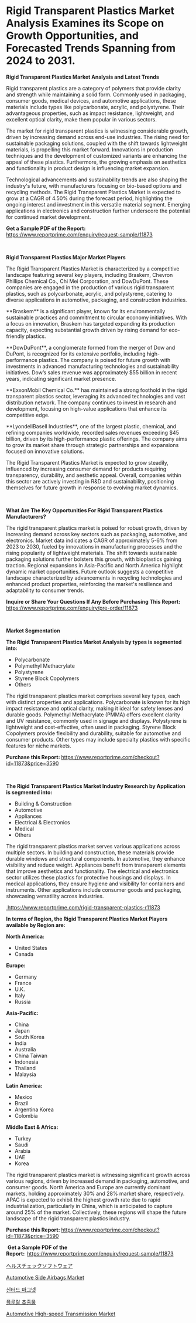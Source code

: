 <p><h1>Rigid Transparent Plastics Market Analysis Examines its Scope on Growth Opportunities, and Forecasted Trends Spanning from 2024 to 2031.</h1></p><p><strong>Rigid Transparent Plastics Market Analysis and Latest Trends</strong></p>
<p><p>Rigid transparent plastics are a category of polymers that provide clarity and strength while maintaining a solid form. Commonly used in packaging, consumer goods, medical devices, and automotive applications, these materials include types like polycarbonate, acrylic, and polystyrene. Their advantageous properties, such as impact resistance, lightweight, and excellent optical clarity, make them popular in various sectors.</p><p>The market for rigid transparent plastics is witnessing considerable growth, driven by increasing demand across end-use industries. The rising need for sustainable packaging solutions, coupled with the shift towards lightweight materials, is propelling this market forward. Innovations in production techniques and the development of customized variants are enhancing the appeal of these plastics. Furthermore, the growing emphasis on aesthetics and functionality in product design is influencing market expansion.</p><p>Technological advancements and sustainability trends are also shaping the industry's future, with manufacturers focusing on bio-based options and recycling methods. The Rigid Transparent Plastics Market is expected to grow at a CAGR of 4.50% during the forecast period, highlighting the ongoing interest and investment in this versatile material segment. Emerging applications in electronics and construction further underscore the potential for continued market development.</p></p>
<p><strong>Get a Sample PDF of the Report:&nbsp;</strong> <a href="https://www.reportprime.com/enquiry/request-sample/11873">https://www.reportprime.com/enquiry/request-sample/11873</a></p>
<p>&nbsp;</p>
<p><strong>Rigid Transparent Plastics Major Market Players</strong></p>
<p><p>The Rigid Transparent Plastics Market is characterized by a competitive landscape featuring several key players, including Braskem, Chevron Phillips Chemical Co., Chi Mei Corporation, and DowDuPont. These companies are engaged in the production of various rigid transparent plastics, such as polycarbonate, acrylic, and polystyrene, catering to diverse applications in automotive, packaging, and construction industries.</p><p>**Braskem** is a significant player, known for its environmentally sustainable practices and commitment to circular economy initiatives. With a focus on innovation, Braskem has targeted expanding its production capacity, expecting substantial growth driven by rising demand for eco-friendly plastics.</p><p>**DowDuPont**, a conglomerate formed from the merger of Dow and DuPont, is recognized for its extensive portfolio, including high-performance plastics. The company is poised for future growth with investments in advanced manufacturing technologies and sustainability initiatives. Dow’s sales revenue was approximately $55 billion in recent years, indicating significant market presence.</p><p>**ExxonMobil Chemical Co.** has maintained a strong foothold in the rigid transparent plastics sector, leveraging its advanced technologies and vast distribution network. The company continues to invest in research and development, focusing on high-value applications that enhance its competitive edge.</p><p>**LyondellBasell Industries**, one of the largest plastic, chemical, and refining companies worldwide, recorded sales revenues exceeding $45 billion, driven by its high-performance plastic offerings. The company aims to grow its market share through strategic partnerships and expansions focused on innovative solutions.</p><p>The Rigid Transparent Plastics Market is expected to grow steadily, influenced by increasing consumer demand for products requiring transparency, durability, and aesthetic appeal. Overall, companies within this sector are actively investing in R&D and sustainability, positioning themselves for future growth in response to evolving market dynamics.</p></p>
<p>&nbsp;</p>
<p><strong>What Are The Key Opportunities For Rigid Transparent Plastics Manufacturers?</strong></p>
<p><p>The rigid transparent plastics market is poised for robust growth, driven by increasing demand across key sectors such as packaging, automotive, and electronics. Market data indicates a CAGR of approximately 5-6% from 2023 to 2030, fueled by innovations in manufacturing processes and the rising popularity of lightweight materials. The shift towards sustainable packaging solutions further bolsters this growth, with bioplastics gaining traction. Regional expansions in Asia-Pacific and North America highlight dynamic market opportunities. Future outlook suggests a competitive landscape characterized by advancements in recycling technologies and enhanced product properties, reinforcing the market's resilience and adaptability to consumer trends.</p></p>
<p><strong>Inquire or Share Your Questions If Any Before Purchasing This Report:</strong> <a href="https://www.reportprime.com/enquiry/pre-order/11873">https://www.reportprime.com/enquiry/pre-order/11873</a></p>
<p>&nbsp;</p>
<p><strong>Market Segmentation</strong></p>
<p><strong>The Rigid Transparent Plastics Market Analysis by types is segmented into:</strong></p>
<p><ul><li>Polycarbonate</li><li>Polymethyl Methacrylate</li><li>Polystyrene</li><li>Styrene Block Copolymers</li><li>Others</li></ul></p>
<p><p>The rigid transparent plastics market comprises several key types, each with distinct properties and applications. Polycarbonate is known for its high impact resistance and optical clarity, making it ideal for safety lenses and durable goods. Polymethyl Methacrylate (PMMA) offers excellent clarity and UV resistance, commonly used in signage and displays. Polystyrene is lightweight and cost-effective, often used in packaging. Styrene Block Copolymers provide flexibility and durability, suitable for automotive and consumer products. Other types may include specialty plastics with specific features for niche markets.</p></p>
<p><strong>Purchase this Report:&nbsp;</strong><a href="https://www.reportprime.com/checkout?id=11873&price=3590">https://www.reportprime.com/checkout?id=11873&price=3590</a></p>
<p>&nbsp;</p>
<p><strong>The Rigid Transparent Plastics Market Industry Research by Application is segmented into:</strong></p>
<p><ul><li>Building & Construction</li><li>Automotive</li><li>Appliances</li><li>Electrical & Electronics</li><li>Medical</li><li>Others</li></ul></p>
<p><p>The rigid transparent plastics market serves various applications across multiple sectors. In building and construction, these materials provide durable windows and structural components. In automotive, they enhance visibility and reduce weight. Appliances benefit from transparent elements that improve aesthetics and functionality. The electrical and electronics sector utilizes these plastics for protective housings and displays. In medical applications, they ensure hygiene and visibility for containers and instruments. Other applications include consumer goods and packaging, showcasing versatility across industries.</p></p>
<p><a href="https://www.reportprime.com/rigid-transparent-plastics-r11873">&nbsp;https://www.reportprime.com/rigid-transparent-plastics-r11873</a></p>
<p><strong>In terms of Region, the Rigid Transparent Plastics Market Players available by Region are:</strong></p>
<p>
    <p> <strong> North America: </strong>
        <ul>
            <li>United States</li>
            <li>Canada</li>
        </ul>
        </p> 
    <p> <strong> Europe: </strong>
        <ul>
            <li>Germany</li>
            <li>France</li>
            <li>U.K.</li>
            <li>Italy</li>
            <li>Russia</li>
        </ul>
        </p> 
    <p> <strong> Asia-Pacific: </strong>
        <ul>
            <li>China</li>
            <li>Japan</li>
            <li>South Korea</li>
            <li>India</li>
            <li>Australia</li>
            <li>China Taiwan</li>
            <li>Indonesia</li>
            <li>Thailand</li>
            <li>Malaysia</li>
        </ul>
        </p> 
    <p> <strong> Latin America: </strong>
        <ul>
            <li>Mexico</li>
            <li>Brazil</li>
            <li>Argentina Korea</li>
            <li>Colombia</li>
        </ul>
        </p> 
    <p> <strong> Middle East & Africa: </strong>
        <ul>
            <li>Turkey</li>
            <li>Saudi</li>
            <li>Arabia</li>
            <li>UAE</li>
            <li>Korea</li>
        </ul>
    </p>
    </p>
<p><p>The rigid transparent plastics market is witnessing significant growth across various regions, driven by increased demand in packaging, automotive, and consumer goods. North America and Europe are currently dominant markets, holding approximately 30% and 28% market share, respectively. APAC is expected to exhibit the highest growth rate due to rapid industrialization, particularly in China, which is anticipated to capture around 25% of the market. Collectively, these regions will shape the future landscape of the rigid transparent plastics industry.</p></p>
<p><strong>Purchase this Report: </strong><a href="https://www.reportprime.com/checkout?id=11873&price=3590">https://www.reportprime.com/checkout?id=11873&price=3590</a></p>
<p>&nbsp;<strong>Get a Sample PDF of the Report:&nbsp;&nbsp;</strong><a href="https://www.reportprime.com/enquiry/request-sample/11873">https://www.reportprime.com/enquiry/request-sample/11873</a></p>
<p><strong></strong></p>
<p><p><a href="https://medium.com/@johnson154chris/%E5%81%A5%E5%BA%B7%E8%A8%BA%E6%96%AD%E3%82%BD%E3%83%95%E3%83%88%E3%82%A6%E3%82%A7%E3%82%A2%E6%A5%AD%E7%95%8C%E5%88%86%E6%9E%90%E3%83%AC%E3%83%9D%E3%83%BC%E3%83%88-%E5%B8%82%E5%A0%B4%E8%A6%8F%E6%A8%A1%E3%81%AF2024%E5%B9%B4%E3%81%8B%E3%82%892031%E5%B9%B4%E3%81%BE%E3%81%A7%E3%81%AE%E6%9C%9F%E9%96%93%E3%81%ABcagr-8-1-%E3%81%A7%E6%88%90%E9%95%B7%E3%81%97-%E4%BD%BF%E7%94%A8%E7%94%A8%E9%80%94-%E3%82%BF%E3%82%A4%E3%83%97-%E5%9C%B0%E5%9F%9F%E5%88%A5%E3%81%AE%E4%BA%88%E6%B8%AC%E3%81%8C%E5%90%AB%E3%81%BE%E3%82%8C%E3%81%A6%E3%81%84%E3%81%BE%E3%81%99-9185943073ac">ヘルスチェックソフトウェア</a></p><p><a href="https://issuu.com/reportprime-2/docs/automotive-side-airbags-market-size_2453f25a7c8254">Automotive Side Airbags Market</a></p><p><a href="https://medium.com/@rekhakhatun65/%EC%86%8C%EA%B2%B0-%EC%9E%90%EC%84%9D-%EC%8B%9C%EC%9E%A5-%EC%A0%84%EB%A7%9D-%EB%B0%8F-%EC%8B%9C%EC%9E%A5-%EC%A0%90%EC%9C%A0%EC%9C%A8-%EB%B6%84%EC%84%9D-%EC%84%B1%EC%9E%A5-%ED%8A%B8%EB%A0%8C%EB%93%9C-%EB%B0%8F-%EC%8B%9C%EC%9E%A5-%EC%98%88%EC%B8%A1-2024-2031-0683fa1f6dbb">신터드 마그넷</a></p><p><a href="https://medium.com/@rekhakhatun65/%ED%94%8C%EB%A1%9C%EB%9F%B4-%EC%B6%94%EC%B6%9C%EB%AC%BC-%EC%8B%9C%EC%9E%A5-%EC%A0%90%EC%9C%A0%EC%9C%A8-%EB%B0%8F-%EC%8B%A0%EA%B7%9C-%ED%8A%B8%EB%A0%8C%EB%93%9C-%EB%B6%84%EC%84%9D-%EC%9C%A0%ED%98%95-%EC%9D%91%EC%9A%A9-%EC%B5%9C%EC%A2%85-%EC%9A%A9%EB%8F%84%EB%B3%84-%EB%B0%8F-2024%EB%85%84%EB%B6%80%ED%84%B0-2031%EB%85%84%EA%B9%8C%EC%A7%80%EC%9D%98-%EC%98%88%EC%B8%A1-c04b27cac330">플로랄 추출물</a></p><p><a href="https://issuu.com/reportprime-2/docs/automotive-high-speed-transmission-_09ee6bf3b03f88">Automotive High-speed Transmission Market</a></p></p>